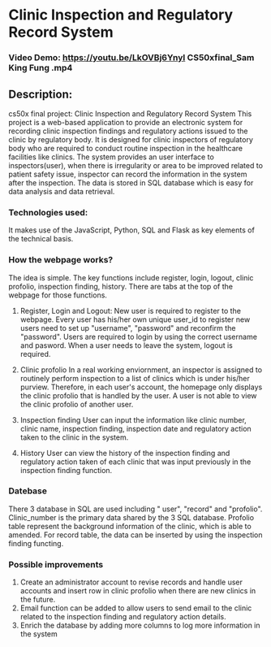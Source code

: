 # Clinic Inspection and Regulatory Record System
### Video Demo: <https://youtu.be/LkOVBj6YnyI> CS50xfinal_Sam King Fung .mp4
## Description: 
cs50x final project: Clinic Inspection and Regulatory Record System
This project is a web-based application to provide an electronic system for recording clinic inspection findings and regulatory actions issued to the clinic by regulatory body. It is designed for clinic inspectors of regulatory body who are required to conduct routine inspection in the healthcare facilities like clinics. The system provides an user interface to inspectors(user), when there is irregularity or area to be improved related to patient safety issue, inspector can record the information in the system after the inspection. The data is stored in SQL database which is easy for data analysis and data retrieval. 

### Technologies used:
It makes use of the JavaScript, Python, SQL and Flask as key elements of the technical basis. 

### How the webpage works?
The idea is simple. The key functions include register, login, logout, clinic profolio, inspection finding, history. There are tabs at the top of the webpage for those functions.

1. Register, Login and Logout:
New user is required to register to the webpage. Every user has his/her own unique user_id to register new users need to set up "username", "password" and reconfirm the "password". Users are required to login by using the correct username and pasword. When a user needs to leave the system, logout is required.

3. Clinic profolio
In a real working enviornment, an inspector is assigned to routinely perform inspection to a list of clinics which is under his/her purview. Therefore, in each user's account, the homepage only displays the clinic profolio that is handled by the user. A user is not able to view the clinic profolio of another user.

4. Inspection finding
User can input the information like clinic number, clinic name, inspection finding, inspection date and regulatory action taken to the clinic in the system.

5. History
User can view the history of the inspection finding and regulatory action taken of each clinic that was input previously in the inspection finding function. 


### Datebase
There 3 database in SQL are used including " user", "record" and "profolio". Clinic_number is the primary data shared by the 3 SQL database. Profolio table represent the background information of the clinic, which is able to amended. For record table, the data can be inserted by using the inspection finding functing. 

### Possible improvements
1. Create an administrator account to revise records and handle user accounts and insert row in clinic profolio when there are new clinics in the future. 
2. Email function can be added to allow users to send email to the clinic related to the inspection finding and regulatory action details.
3. Enrich the database by adding more columns to log more information in the system

